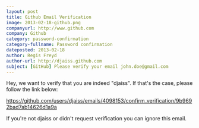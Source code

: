 ```yaml
---
layout: post
title: Github Email Verification
image: 2013-02-18-github.png
companyurl: http://www.github.com 
company: Github
category: password-confirmation
category-fullname: Password confirmation 
dateposted: 2013-02-18 
author: Regis Freyd 
author-url: http://djaiss.github.com
subject: [GitHub] Please verify your email john.doe@gmail.com 
---
```


Hey, we want to verify that you are indeed "djaiss".  If that's the case, please follow the link below:

https://github.com/users/djaiss/emails/4098153/confirm_verification/9b9692bad7ab14626d1a9a

If you're not djaiss or didn't request verification you can ignore this email.
